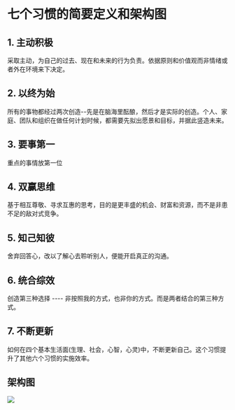 # 七个习惯的简要定义和架构图

## 1. 主动积极
采取主动，为自己的过去、现在和未来的行为负责。依据原则和价值观而非情绪或者外在环境来下决定。

## 2. 以终为始
所有的事物都经过两次创造--先是在脑海里酝酿，然后才是实际的创造。个人、家庭、团队和组织在做任何计划时候，都需要先拟出愿景和目标，并据此竖造未来。

## 3. 要事第一
重点的事情放第一位

## 4. 双赢思维
基于相互尊敬、寻求互惠的思考，目的是更丰盛的机会、财富和资源，而不是非患不足的敌对式竞争。

## 5. 知己知彼
舍弃回答心，改以了解心去聆听别人，便能开启真正的沟通。

## 6. 统合综效
创造第三种选择 ---- 非按照我的方式，也非你的方式。而是两者结合的第三种方式。

## 7. 不断更新
如何在四个基本生活面(生理、社会，心智，心灵)中，不断更新自己。这个习惯提升了其他六个习惯的实施效率。

## 架构图

![](https://img.alicdn.com/imgextra/i1/46754672/TB2OSPjnpXXXXawXpXXXXXXXXXX_!!46754672.jpg)
